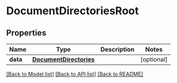 # DocumentDirectoriesRoot

## Properties
Name | Type | Description | Notes
------------ | ------------- | ------------- | -------------
**data** | [**DocumentDirectories**](DocumentDirectories.md) |  | [optional] 

[[Back to Model list]](../README.md#documentation-for-models) [[Back to API list]](../README.md#documentation-for-api-endpoints) [[Back to README]](../README.md)


